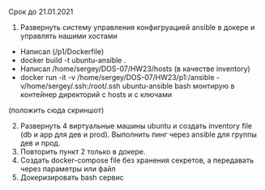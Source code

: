 Срок до 21.01.2021
1. Развернуть систему управления конфигруацией ansible в докере и управлять нашими хостами
 - Написал (/p1/Dockerfile)
 - docker build -t ubuntu-ansible .
 - Написал /home/sergey/DOS-07/HW23/hosts (в качестве inventory) 
 - docker run -it -v /home/sergey/DOS-07/HW23/p1:/ansible -v/home/sergey/.ssh:/root/.ssh  ubuntu-ansible bash
 монтирую в контейнер директорий с hosts и с ключами 

(положить сюда скриншот)

2. Развернуть 4 виртуальные машины ubuntu и создать inventory file (db и app для дев и prod). 
Выполнить пинг через ansible для группы дев и прод.
3. Повторить пункт 2 только в докере.
4. Создать docker-compose file без хранения секретов, а передавать через параметры или файл
5. Докеризировать bash сервис


